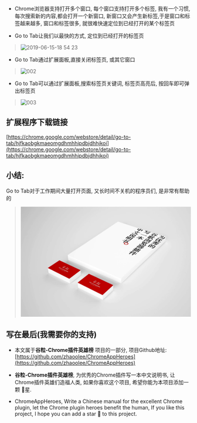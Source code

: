 - Chrome浏览器支持打开多个窗口, 每个窗口支持打开多个标签, 我有一个习惯,每次搜索新的内容,都会打开一个新窗口, 新窗口又会产生新标签,于是窗口和标签越来越多, 窗口和标签很多, 就很难快速定位到已经打开的某个标签页

- Go to Tab让我们以最快的方式, 定位到已经打开的标签页

> ![2019-06-15-18 54 23](https://user-images.githubusercontent.com/15868458/59550928-2a623b00-8fa4-11e9-8525-8e830907463b.gif)

- Go to Tab通过扩展面板,直接关闭标签页, 或其它窗口

> ![002](https://user-images.githubusercontent.com/15868458/59550929-2a623b00-8fa4-11e9-84a4-6da5f43ff517.gif)

- Go to Tab可以通过扩展面板,搜索标签页关键词, 标签页高亮后, 按回车即可弹出标签页

> ![003](https://user-images.githubusercontent.com/15868458/59550930-2afad180-8fa4-11e9-8822-06112d10cb30.gif)


## 扩展程序下载链接

[https://chrome.google.com/webstore/detail/go-to-tab/hjfkaobgkmaeomgdhmhhipdbjdhhjkoi](https://chrome.google.com/webstore/detail/go-to-tab/hjfkaobgkmaeomgdhmhhipdbjdhhjkoi)

## 小结:
Go to Tab对于工作期间大量打开页面, 又长时间不关机的程序员们, 是非常有帮助的

> ![谷粒-Chrome插件英雄榜](https://raw.githubusercontent.com/zhaoolee/GraphBed/master/ChromeAppHeroes/1b8e3f49df2b4ab4ac737a1684975cac.jpeg)


## 写在最后(我需要你的支持)

- 本文属于**谷粒-Chrome插件英雄榜** 项目的一部分, 项目Github地址: [https://github.com/zhaoolee/ChromeAppHeroes](https://github.com/zhaoolee/ChromeAppHeroes)

- **谷粒-Chrome插件英雄榜**, 为优秀的Chrome插件写一本中文说明书, 让Chrome插件英雄们造福人类, 如果你喜欢这个项目, 希望你能为本项目添加一颗 🌟星.

- ChromeAppHeroes, Write a Chinese manual for the excellent Chrome plugin, let the Chrome plugin heroes benefit the human, If you like this project, I hope you can add a star 🌟 to this project.



